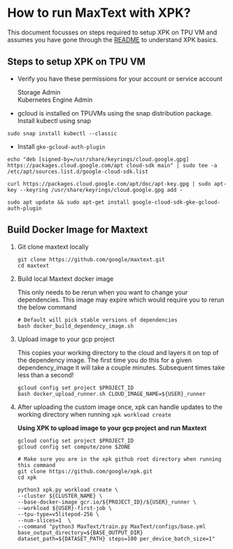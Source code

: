 <!--
 Copyright 2023 Google LLC

 Licensed under the Apache License, Version 2.0 (the "License");
 you may not use this file except in compliance with the License.
 You may obtain a copy of the License at

      https://www.apache.org/licenses/LICENSE-2.0

 Unless required by applicable law or agreed to in writing, software
 distributed under the License is distributed on an "AS IS" BASIS,
 WITHOUT WARRANTIES OR CONDITIONS OF ANY KIND, either express or implied.
 See the License for the specific language governing permissions and
 limitations under the License.
-->


# How to run MaxText with XPK?

This document focusses on steps required to setup XPK on TPU VM and assumes you have gone through the [README](https://github.com/google/maxtext/blob/main/xpk/README.md) to understand XPK basics.

## Steps to setup XPK on TPU VM

* Verify you have these permissions for your account or service account

    Storage Admin \
    Kubernetes Engine Admin

* gcloud is installed on TPUVMs using the snap distribution package. Install kubectl using snap
```shell
sudo snap install kubectl --classic
```
* Install `gke-gcloud-auth-plugin`
```shell
echo "deb [signed-by=/usr/share/keyrings/cloud.google.gpg] https://packages.cloud.google.com/apt cloud-sdk main" | sudo tee -a /etc/apt/sources.list.d/google-cloud-sdk.list

curl https://packages.cloud.google.com/apt/doc/apt-key.gpg | sudo apt-key --keyring /usr/share/keyrings/cloud.google.gpg add -

sudo apt update && sudo apt-get install google-cloud-sdk-gke-gcloud-auth-plugin
```


## Build Docker Image for Maxtext

1. Git clone maxtext locally

    ```shell
    git clone https://github.com/google/maxtext.git
    cd maxtext
    ```
2. Build local Maxtext docker image

    This only needs to be rerun when you want to change your dependencies. This image may expire which would require you to rerun the below command

    ```shell
    # Default will pick stable versions of dependencies
    bash docker_build_dependency_image.sh
    ```
3. Upload image to your gcp project

    This copies your working directory to the cloud and layers it on top of the dependency image. The first time you do this for a given dependency_image it will take a couple minutes. Subsequent times take less than a second!

    ```shell
    gcloud config set project $PROJECT_ID
    bash docker_upload_runner.sh CLOUD_IMAGE_NAME=${USER}_runner
    ```
4. After uploading the custom image once, xpk can handle updates to the working directory when running `xpk workload create`

    __Using XPK to upload image to your gcp project and run Maxtext__

      ```shell
      gcloud config set project $PROJECT_ID
      gcloud config set compute/zone $ZONE

      # Make sure you are in the xpk github root directory when running this command
      git clone https://github.com/google/xpk.git
      cd xpk

      python3 xpk.py workload create \
      --cluster ${CLUSTER_NAME} \
      --base-docker-image gcr.io/${PROJECT_ID}/${USER}_runner \
      --workload ${USER}-first-job \
      --tpu-type=v5litepod-256 \
      --num-slices=1  \
      --command "python3 MaxText/train.py MaxText/configs/base.yml base_output_directory=${BASE_OUTPUT_DIR} dataset_path=${DATASET_PATH} steps=100 per_device_batch_size=1"
      ```








